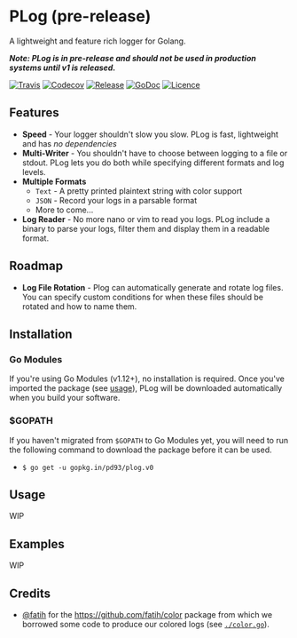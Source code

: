 # PLog (pre-release)

A lightweight and feature rich logger for Golang.

***Note: PLog is in pre-release and should not be used in production systems until v1 is released.***

[![Travis](https://img.shields.io/travis/pd93/plog?style=for-the-badge)](https://travis-ci.org/pd93/plog)
[![Codecov](https://img.shields.io/codecov/c/github/pd93/plog?style=for-the-badge)](https://codecov.io/gh/pd93/plog)
[![Release](https://img.shields.io/github/v/release/pd93/plog?style=for-the-badge)](https://github.com/pd93/plog/releases)
[![GoDoc](https://img.shields.io/badge/godoc-reference-5272B4.svg?style=for-the-badge)](https://godoc.org/github.com/pd93/plog)
[![Licence](https://img.shields.io/github/license/pd93/plog?style=for-the-badge)](https://github.com/pd93/plog/blob/master/LICENSE)

## Features

- **Speed** - Your logger shouldn't slow you slow. PLog is fast, lightweight and has *no dependencies*
- **Multi-Writer** - You shouldn't have to choose between logging to a file or stdout. PLog lets you do both while specifying different formats and log levels.
- **Multiple Formats**
  - `Text` - A pretty printed plaintext string with color support
  - `JSON` - Record your logs in a parsable format
  - More to come...
- **Log Reader** - No more nano or vim to read you logs. PLog include a binary to parse your logs, filter them and display them in a readable format.

## Roadmap

- **Log File Rotation** - Plog can automatically generate and rotate log files. You can specify custom conditions for when these files should be rotated and how to name them.

## Installation

### Go Modules

If you're using Go Modules (v1.12+), no installation is required. Once you've imported the package (see [usage](#usage)), PLog will be downloaded automatically when you build your software.

### $GOPATH

If you haven't migrated from `$GOPATH` to Go Modules yet, you will need to run the following command to download the package before it can be used.

- `$ go get -u gopkg.in/pd93/plog.v0`

## Usage

WIP

## Examples

WIP

## Credits

- [@fatih](https://github.com/fatih) for the https://github.com/fatih/color package from which we borrowed some code to produce our colored logs (see [`./color.go`](./color.go)).
